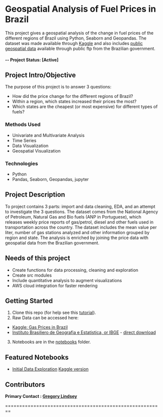 # Geospatial Analysis of Fuel Prices in Brazil
This project gives a geospatial analysis of the change in fuel prices of the different regions of Brazil using Python, Seaborn and Geopandas. The dataset was made available through [Kaggle](https://www.kaggle.com/matheusfreitag/gas-prices-in-brazil) and also includes [public geospatial data](ftp://geoftp.ibge.gov.br/organizacao_do_territorio/malhas_territoriais/malhas_municipais/municipio_2016/Brasil/BR/) available through public ftp from the Brazilian government.

#### -- Project Status: [Active]

## Project Intro/Objective
The purpose of this project is to answer 3 questions:
* How did the price change for the different regions of Brazil?
* Within a region, which states increased their prices the most?
* Which states are the cheapest (or most expensive) for different types of fuels?

### Methods Used
* Univariate and Multivariate Analysis
* Time Series
* Data Visualization
* Geospatial Visualization

### Technologies
* Python
* Pandas, Seaborn, Geopandas, jupyter

## Project Description
To project contains 3 parts: import and data cleaning, EDA, and an attempt to investigate the 3 questions. The dataset comes from the National Agency of Petroleum, Natural Gas and Bio fuels (ANP in Portuguese), which releases weekly price reports of gas/petrol, diesel and other fuels used in transportation across the country. The dataset includes the mean value per liter, number of gas stations analyzed and other information grouped by region and state. The analysis is enriched by joining the price data with geospatial data from the Brazilian government.

## Needs of this project

- Create functions for data processing, cleaning and exploration
- Create src modules
- Include quantitative analysis to augment visualizations
- AWS cloud integration for faster rendering

## Getting Started

1. Clone this repo (for help see this [tutorial](https://help.github.com/articles/cloning-a-repository/)).
2. Raw Data can be accessed here:
* [Kaggle: Gas Prices in Brazil](https://www.kaggle.com/matheusfreitag/gas-prices-in-brazil/downloads/gas-prices-in-brazil.zip/3)
* [Instituto Brasiliero de Geografia e Estatistica, or IBGE](https://www.ibge.gov.br/geociencias/downloads-geociencias.html) - [direct download](ftp://geoftp.ibge.gov.br/organizacao_do_territorio/malhas_territoriais/malhas_municipais/municipio_2018/Brasil/BR/br_unidades_da_federacao.zip)
3. Notebooks are in the [notebooks](https://github.com/gclindsey/brazil-fuel-price/tree/master/notebooks) folder.

## Featured Notebooks
* [Initial Data Exploration](https://github.com/gclindsey/brazil-fuel-price/blob/master/notebooks/20190920-gcl-initial-exploration.ipynb) [Kaggle version]()


## Contributors

**Primary Contact : [Gregory Lindsey](https://github.com/gclindsey)**

========================================================

